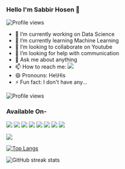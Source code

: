 ### Hello I'm Sabbir Hosen 👋

![Profile views](https://gpvc.arturio.dev/SabbirHosen)
- 🔭 I’m currently working on Data Science
- 🌱 I’m currently learning Machine Learning
- 👯 I’m looking to collaborate on Youtube
- 🤔 I’m looking for help with communication
- 💬 Ask me about anything
- 📫 How to reach me: <img src="https://img.shields.io/badge/Gmail-D14836?style=for-the-badge&logo=gmail&logoColor=white" />
- 😄 Pronouns: He\His
- ⚡ Fun fact: I don't have any...


![Profile views](https://gpvc.arturio.dev/SabbirHosen)
### Available On-
<img src="https://img.shields.io/badge/Messenger-00B2FF?style=for-the-badge&logo=messenger&logoColor=white" /> <img src="https://img.shields.io/badge/Gmail-D14836?style=for-the-badge&logo=gmail&logoColor=white" /> <img src="https://img.shields.io/badge/Telegram-2CA5E0?style=for-the-badge&logo=telegram&logoColor=white" /> <img src="https://img.shields.io/badge/Twitter-1DA1F2?style=for-the-badge&logo=twitter&logoColor=white" /> <img src="https://img.shields.io/badge/WhatsApp-25D366?style=for-the-badge&logo=whatsapp&logoColor=white" /> <img src="https://img.shields.io/badge/Discord-7289DA?style=for-the-badge&logo=discord&logoColor=white" /> <img src="https://img.shields.io/badge/Instagram-E4405F?style=for-the-badge&logo=instagram&logoColor=white" /> <img src="https://img.shields.io/badge/GitHub-100000?style=for-the-badge&logo=github&logoColor=white" />


<img src="https://github-readme-stats.vercel.app/api?username=SabbirHosen&&show_icons=true&title_color=ffffff&icon_color=E4405F&text_color=35B2A4&bg_color=1A1B27">

[![Top Langs](https://github-readme-stats.vercel.app/api/top-langs/?username=SabbirHosen&layout=compact)](https://github.com/anuraghazra/github-readme-stats)

![GitHub streak stats](https://github-readme-streak-stats.herokuapp.com/?user=SabbirHosen)  
